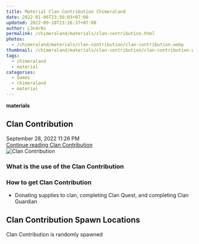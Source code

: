 ```yaml
---
title: Material Clan Contribution Chimeraland
date: 2022-01-06T23:56:03+07:00
updated: 2022-09-28T23:26:37+07:00
author: L3n4r0x
permalink: /chimeraland/materials/clan-contribution.html
photos:
  - /chimeraland/materials/clan-contribution/clan-contribution.webp
thumbnail: /chimeraland/materials/clan-contribution/clan-contribution.webp
tags:
  - chimeraland
  - material
categories:
  - Games
  - chimeraland
  - material
---
```


<section id="bootstrap-wrapper">
  <link
    rel="stylesheet"
    href="https://rawcdn.githack.com/dimaslanjaka/Web-Manajemen/870a349/css/bootstrap-5-3-0-alpha3-wrapper.css"
  />
  <div
    class="row g-0 border rounded overflow-hidden flex-md-row mb-4 shadow-sm position-relative bg-light text-dark"
  >
    <div class="col p-4 d-flex flex-column position-static">
      <strong class="d-inline-block mb-2 text-success">materials</strong>
      <h2 class="mb-0">Clan Contribution</h2>
      <div class="mb-1 text-muted">September 28, 2022 11:26 PM</div>
      <a
        href="/chimeraland/materials/clan-contribution.html"
        class="stretched-link d-none"
        >Continue reading Clan Contribution</a
      >
    </div>
    <div class="col-auto d-none d-lg-block">
      <img
        src="/chimeraland/materials/clan-contribution/clan-contribution.webp"
        alt="Clan Contribution"
      />
    </div>
  </div>
  <div class="row bg-light text-dark">
    <div class="col-lg-6 col-12 mb-2">
      <div class="card">
        <div class="card-body">
          <h3 class="card-title">What is the use of the Clan Contribution</h3>
          <div class="card-text"><ul></ul></div>
        </div>
      </div>
    </div>
    <div class="col-lg-6 col-12 mb-2">
      <div class="card">
        <div class="card-body">
          <h3 class="card-title">How to get Clan Contribution</h3>
          <div class="card-text">
            <ul>
              <li>
                Donating supplies to clan, completing Clan Quest, and completing
                Clan Guardian
              </li>
            </ul>
          </div>
        </div>
      </div>
    </div>
    <div class="col-12 mb-2">
      <h2>Clan Contribution Spawn Locations</h2>
      <p>Clan Contribution is randomly spawned</p>
    </div>
  </div>
</section>